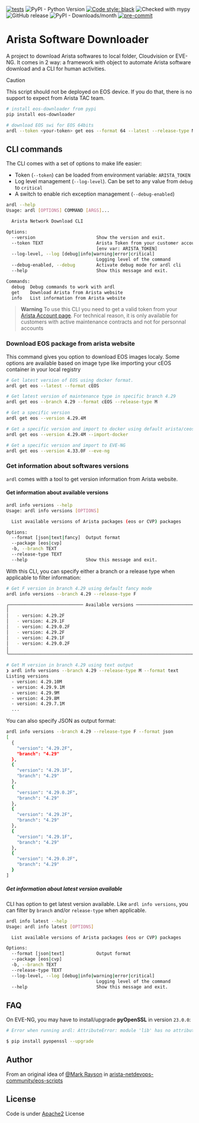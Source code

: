 [![tests](https://github.com/titom73/eos-downloader/actions/workflows/pr-management.yml/badge.svg?event=push)](https://github.com/titom73/eos-downloader/actions/workflows/pr-management.yml)
![PyPI - Python Version](https://img.shields.io/pypi/pyversions/eos-downloader)
[![Code style: black](https://img.shields.io/badge/code%20style-black-000000.svg)](https://github.com/psf/black)
![Checked with mypy](http://www.mypy-lang.org/static/mypy_badge.svg)
![GitHub release](https://img.shields.io/github/v/release/titom73/arista-downloader)
![PyPI - Downloads/month](https://img.shields.io/pypi/dm/eos-downloader)
[![pre-commit](https://img.shields.io/badge/pre--commit-enabled-brightgreen?logo=pre-commit&logoColor=white)](https://github.com/pre-commit/pre-commit)


# Arista Software Downloader

A project to download Arista softwares to local folder, Cloudvision or EVE-NG. It comes in 2 way: a framework with object to automate Arista software download and a CLI for human activities.

> [!CAUTION]
> This script should not be deployed on EOS device. If you do that, there is no support to expect from Arista TAC team.

```bash
# install eos-downloader from pypi
pip install eos-downloader

# download EOS swi for EOS 64bits
ardl --token <your-token> get eos --format 64 --latest --release-type M
```

## CLI commands

The CLI comes with a set of options to make life easier:

- Token (`--token`) can be loaded from environment variable: `ARISTA_TOKEN`
- Log level management (`--log-level`). Can be set to any value from `debug` to `critical`
- A switch to enable rich exception management (`--debug-enabled`)

```bash
ardl --help
Usage: ardl [OPTIONS] COMMAND [ARGS]...

  Arista Network Download CLI

Options:
  --version                       Show the version and exit.
  --token TEXT                    Arista Token from your customer account
                                  [env var: ARISTA_TOKEN]
  --log-level, --log [debug|info|warning|error|critical]
                                  Logging level of the command
  --debug-enabled, --debug        Activate debug mode for ardl cli
  --help                          Show this message and exit.

Commands:
  debug  Debug commands to work with ardl
  get    Download Arista from Arista website
  info   List information from Arista website
```

> **Warning**
> To use this CLI you need to get a valid token from your [Arista Account page](https://www.arista.com/en/users/profile).
> For technical reason, it is only available for customers with active maintenance contracts and not for personnal accounts

### Download EOS package from arista website

This command gives you option to download EOS images localy. Some options are available based on image type like importing your cEOS container in your local registry

```bash
# Get latest version of EOS using docker format.
ardl get eos --latest --format cEOS

# Get latest version of maintenance type in specific branch 4.29
ardl get eos --branch 4.29 --format cEOS --release-type M

# Get a specific version
ardl get eos --version 4.29.4M

# Get a specific version and import to docker using default arista/ceos:{version}{release_type}
ardl get eos --version 4.29.4M --import-docker

# Get a specific version and import to EVE-NG
ardl get eos --version 4.33.0F --eve-ng
```

### Get information about softwares versions

`ardl` comes witth a tool to get version information from Arista website.

#### Get information about available versions

```bash
ardl info versions --help
Usage: ardl info versions [OPTIONS]

  List available versions of Arista packages (eos or CVP) packages

Options:
  --format [json|text|fancy]  Output format
  --package [eos|cvp]
  -b, --branch TEXT
  --release-type TEXT
  --help                      Show this message and exit.
```

With this CLI, you can specify either a branch or a release type when applicable to filter information:

```bash
# Get F version in branch 4.29 using default fancy mode
ardl info versions --branch 4.29 --release-type F

╭──────────────────────────── Available versions ──────────────────────────────╮
│                                                                              │
│   - version: 4.29.2F                                                         │
│   - version: 4.29.1F                                                         │
│   - version: 4.29.0.2F                                                       │
│   - version: 4.29.2F                                                         │
│   - version: 4.29.1F                                                         │
│   - version: 4.29.0.2F                                                       │
│                                                                              │
╰──────────────────────────────────────────────────────────────────────────────╯

# Get M version in branch 4.29 using text output
❯ ardl info versions --branch 4.29 --release-type M --format text
Listing versions
  - version: 4.29.10M
  - version: 4.29.9.1M
  - version: 4.29.9M
  - version: 4.29.8M
  - version: 4.29.7.1M
  ...
```

You can also specify JSON as output format:

```bash
ardl info versions --branch 4.29 --release-type F --format json
[
  {
    "version": "4.29.2F",
    "branch": "4.29"
  },
  {
    "version": "4.29.1F",
    "branch": "4.29"
  },
  {
    "version": "4.29.0.2F",
    "branch": "4.29"
  },
  {
    "version": "4.29.2F",
    "branch": "4.29"
  },
  {
    "version": "4.29.1F",
    "branch": "4.29"
  },
  {
    "version": "4.29.0.2F",
    "branch": "4.29"
  }
]
```

##### Get information about latest version available

CLI has option to get latest version available. Like `ardl info versions`, you can filter by `branch` and/or `release-type` when applicable.

```bash
ardl info latest --help
Usage: ardl info latest [OPTIONS]

  List available versions of Arista packages (eos or CVP) packages

Options:
  --format [json|text]            Output format
  --package [eos|cvp]
  -b, --branch TEXT
  --release-type TEXT
  --log-level, --log [debug|info|warning|error|critical]
                                  Logging level of the command
  --help                          Show this message and exit.
```

## FAQ

On EVE-NG, you may have to install/upgrade __pyOpenSSL__ in version `23.0.0`:

```bash
# Error when running ardl: AttributeError: module 'lib' has no attribute 'X509_V_FLAG_CB_ISSUER_CHECK'

$ pip install pyopenssl --upgrade
```

## Author

From an original idea of [@Mark Rayson](https://github.com/Sparky-python) in [arista-netdevops-community/eos-scripts](https://github.com/arista-netdevops-community/eos-scripts)

## License

Code is under [Apache2](LICENSE) License
